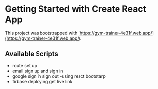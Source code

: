 # Getting Started with Create React App

This project was bootstrapped with [https://gym-trainer-4e31f.web.app/](https://gym-trainer-4e31f.web.app/).

## Available Scripts

- route set up
- email sign up and sign in
- google sign in sign out
  -using react bootstarp
- firbase deploying get live link

